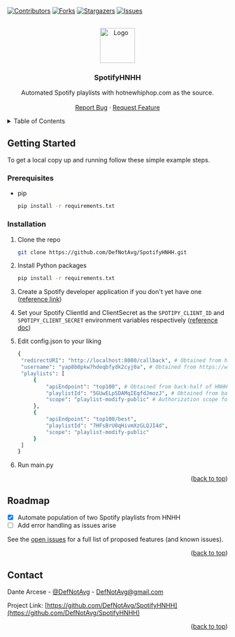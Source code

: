 <div id="top"></div>

<!-- PROJECT SHIELDS -->
<!--
*** I'm using markdown "reference style" links for readability.
*** Reference links are enclosed in brackets [ ] instead of parentheses ( ).
*** See the bottom of this document for the declaration of the reference variables
*** for contributors-url, forks-url, etc. This is an optional, concise syntax you may use.
*** https://www.markdownguide.org/basic-syntax/#reference-style-links
-->
[![Contributors][contributors-shield]][contributors-url]
[![Forks][forks-shield]][forks-url]
[![Stargazers][stars-shield]][stars-url]
[![Issues][issues-shield]][issues-url]



<!-- PROJECT LOGO -->
<br />
<div align="center">
  <a href="https://github.com/DefNotAvg/SpotifyHNHH">
    <img src="https://pbs.twimg.com/profile_images/1268167310034055174/PczRNLrc_400x400.jpg" alt="Logo" width="80" height="80">
  </a>

<h3 align="center">SpotifyHNHH</h3>

  <p align="center">
    Automated Spotify playlists with hotnewhiphop.com as the source.
    <br />
    <br />
    <a href="https://github.com/DefNotAvg/SpotifyHNHH/issues">Report Bug</a>
    ·
    <a href="https://github.com/DefNotAvg/SpotifyHNHH/issues">Request Feature</a>
  </p>
</div>



<!-- TABLE OF CONTENTS -->
<details>
  <summary>Table of Contents</summary>
  <ol>
    <li>
      <a href="#getting-started">Getting Started</a>
      <ul>
        <li><a href="#prerequisites">Prerequisites</a></li>
        <li><a href="#installation">Installation</a></li>
      </ul>
    </li>
    <li><a href="#roadmap">Roadmap</a></li>
    <li><a href="#contact">Contact</a></li>
  </ol>
</details>



<!-- GETTING STARTED -->
## Getting Started

To get a local copy up and running follow these simple example steps.

### Prerequisites

* pip
  ```sh
  pip install -r requirements.txt
  ```

### Installation

1. Clone the repo
   ```sh
   git clone https://github.com/DefNotAvg/SpotifyHNHH.git
   ```
2. Install Python packages
   ```sh
   pip install -r requirements.txt
   ```
3. Create a Spotify developer application if you don't yet have one ([reference link](https://developer.spotify.com/dashboard/applications))
4. Set your Spotify ClientId and ClientSecret as the `SPOTIPY_CLIENT_ID` and `SPOTIPY_CLIENT_SECRET` environment variables respectively ([reference doc](https://www.twilio.com/blog/2017/01/how-to-set-environment-variables.html))

5. Edit config.json to your liking
   ```sh
   {
    "redirectURI": "http://localhost:8080/callback", # Obtained from https://developer.spotify.com/dashboard/applications
    "username": "yap8b0pkw7hdeqbfydk2cyj0a", # Obtained from https://www.spotify.com/us/account/overview
    "playlists": [
        {
            "apiEndpoint": "top100", # Obtained from back-half of HNHH URL (Ex: https://www.hotnewhiphop.com/top100)
            "playlistId": "5GUwELpSDAMqIEqfdJmozJ", # Obtained from back-half of playlist URL (Ex: https://open.spotify.com/playlist/5GUwELpSDAMqIEqfdJmozJ)
            "scope": "playlist-modify-public" # Authorization scope for modifying the aforementioned playlistId (playlist-modify-public or playlist-modify-private)
        },
        {
            "apiEndpoint": "top100/best",
        	"playlistId": "7HFsBrU0qHivmXzGLQJI4d",
            "scope": "playlist-modify-public"
     	}
   	]
   }
   ```
6. Run main.py

<p align="right">(<a href="#top">back to top</a>)</p>



<!-- ROADMAP -->
## Roadmap

- [x] Automate population of two Spotify playlists from HNHH
- [ ] Add error handling as issues arise

See the [open issues](https://github.com/DefNotAvg/SpotifyHNHH/issues) for a full list of proposed features (and known issues).

<p align="right">(<a href="#top">back to top</a>)</p>



<!-- CONTACT -->
## Contact

Dante Arcese - [@DefNotAvg](https://twitter.com/DefNotAvg) - DefNotAvg@gmail.com

Project Link: [https://github.com/DefNotAvg/SpotifyHNHH](https://github.com/DefNotAvg/SpotifyHNHH)

<p align="right">(<a href="#top">back to top</a>)</p>



<!-- MARKDOWN LINKS & IMAGES -->
<!-- https://www.markdownguide.org/basic-syntax/#reference-style-links -->
[contributors-shield]: https://img.shields.io/github/contributors/DefNotAvg/SpotifyHNHH.svg?style=for-the-badge
[contributors-url]: https://github.com/DefNotAvg/SpotifyHNHH/graphs/contributors
[forks-shield]: https://img.shields.io/github/forks/DefNotAvg/SpotifyHNHH.svg?style=for-the-badge
[forks-url]: https://github.com/DefNotAvg/SpotifyHNHH/network/members
[stars-shield]: https://img.shields.io/github/stars/DefNotAvg/SpotifyHNHH.svg?style=for-the-badge
[stars-url]: https://github.com/DefNotAvg/SpotifyHNHH/stargazers
[issues-shield]: https://img.shields.io/github/issues/DefNotAvg/SpotifyHNHH.svg?style=for-the-badge
[issues-url]: https://github.com/DefNotAvg/SpotifyHNHH/issues